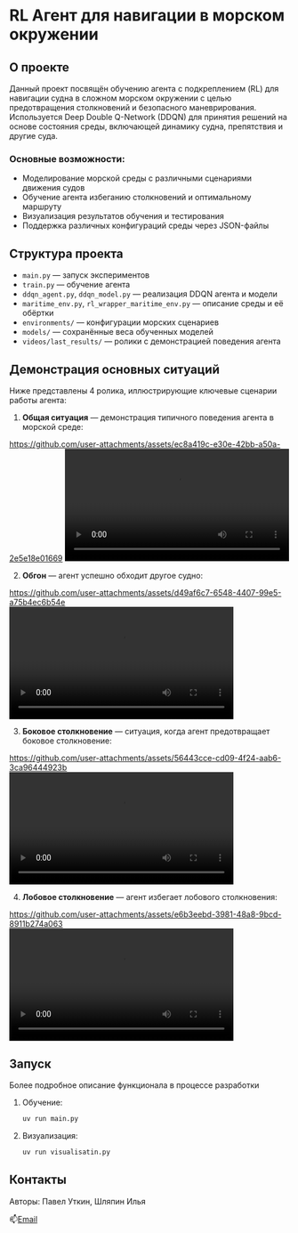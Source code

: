 # RL Агент для навигации в морском окружении

## О проекте
Данный проект посвящён обучению агента с подкреплением (RL) для навигации судна в сложном морском окружении с целью предотвращения столкновений и безопасного маневрирования. Используется Deep Double Q-Network (DDQN) для принятия решений на основе состояния среды, включающей динамику судна, препятствия и другие суда.

### Основные возможности:
- Моделирование морской среды с различными сценариями движения судов
- Обучение агента избеганию столкновений и оптимальному маршруту
- Визуализация результатов обучения и тестирования
- Поддержка различных конфигураций среды через JSON-файлы

## Структура проекта
- `main.py` — запуск экспериментов
- `train.py` — обучение агента
- `ddqn_agent.py`, `ddqn_model.py` — реализация DDQN агента и модели
- `maritime_env.py`, `rl_wrapper_maritime_env.py` — описание среды и её обёртки
- `environments/` — конфигурации морских сценариев
- `models/` — сохранённые веса обученных моделей
- `videos/last_results/` — ролики с демонстрацией поведения агента

## Демонстрация основных ситуаций
Ниже представлены 4 ролика, иллюстрирующие ключевые сценарии работы агента:

1. **Общая ситуация** — демонстрация типичного поведения агента в морской среде:

https://github.com/user-attachments/assets/ec8a419c-e30e-42bb-a50a-2e5e18e01669
<video src="videos/last_results/env1.mp4" width="80%" controls></video>

2. **Обгон** — агент успешно обходит другое судно:

https://github.com/user-attachments/assets/d49af6c7-6548-4407-99e5-a75b4ec6b54e
<video src="videos/last_results/env2.mp4" width="80%" controls></video>

3. **Боковое столкновение** — ситуация, когда агент предотвращает боковое столкновение:

https://github.com/user-attachments/assets/56443cce-cd09-4f24-aab6-3ca96444923b
<video src="videos/last_results/env3.mp4" width="80%" controls></video>

4. **Лобовое столкновение** — агент избегает лобового столкновения:

https://github.com/user-attachments/assets/e6b3eebd-3981-48a8-9bcd-8911b274a063   
<video src="videos/last_results/env4.mp4" width="80%" controls></video>

## Запуск

Более подробное описание функционала в процессе разработки

1. Обучение:
   ```bash
   uv run main.py
   ```
2. Визуализация:
   ```bash
   uv run visualisatin.py
   ```

## Контакты
Авторы: Павел Уткин, Шляпин Илья


📫[Email](mailto:shlyapin2005@gmail.com)
